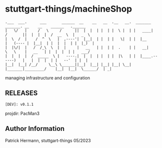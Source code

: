# stuttgart-things/machineShop

```
.___  ___.      ___       ______  __    __   __  .__   __.  _______       _______. __    __    ______   .______
|   \/   |     /   \     /      ||  |  |  | |  | |  \ |  | |   ____|     /       ||  |  |  |  /  __  \  |   _  \
|  \  /  |    /  ^  \   |  ,----'|  |__|  | |  | |   \|  | |  |__       |   (---- |  |__|  | |  |  |  | |  |_)  |
|  |\/|  |   /  /_\  \  |  |     |   __   | |  | |  .    | |   __|       \   \    |   __   | |  |  |  | |   ___/
|  |  |  |  /  _____  \ |   ----.|  |  |  | |  | |  |\   | |  |____.------)   |   |  |  |  | |   --'  | |  |
|__|  |__| /__/     \__\ \______||__|  |__| |__| |__| \__| |_______|_________/    |__|  |__|  \______/  | _|

```

managing infrastructure and configuration

## RELEASES
```
[DEV]: v0.1.1
```

projdir: PacMan3

Author Information
------------------
Patrick Hermann, stuttgart-things 05/2023
